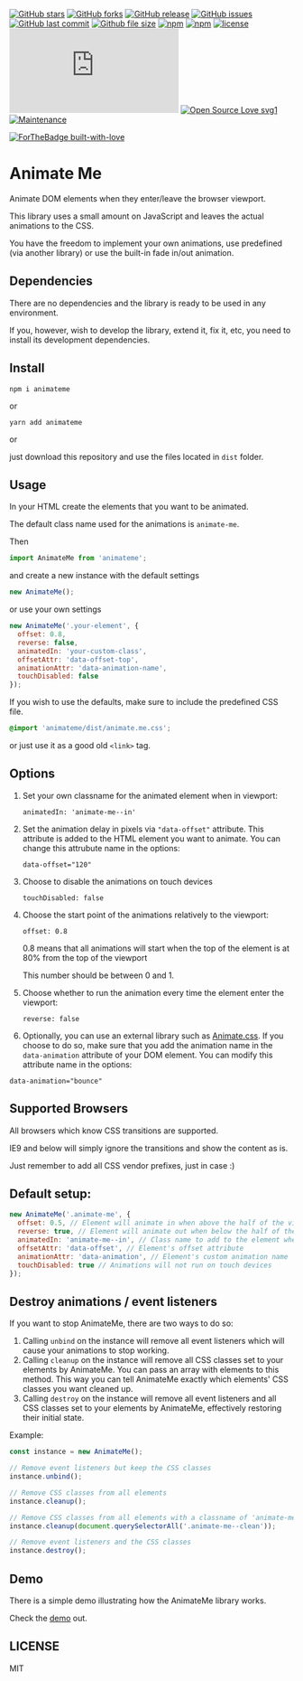 [![GitHub stars](https://img.shields.io/github/stars/scriptex/AnimateMe.svg?style=social&label=Stars)](https://github.com/scriptex/AnimateMe)
[![GitHub forks](https://img.shields.io/github/forks/scriptex/AnimateMe.svg?style=social&label=Fork)](https://github.com/scriptex/AnimateMe/network#fork-destination-box)
[![GitHub release](https://img.shields.io/github/release/scriptex/AnimateMe.svg)](https://github.com/scriptex/AnimateMe/releases/latest)
[![GitHub issues](https://img.shields.io/github/issues/scriptex/AnimateMe.svg)](https://github.com/scriptex/AnimateMe/issues)
[![GitHub last commit](https://img.shields.io/github/last-commit/scriptex/AnimateMe.svg)](https://github.com/scriptex/AnimateMe/commits/master)
[![Github file size](https://img.shields.io/github/size/scriptex/AnimateMe/dist/animate.me.min.js.svg)](https://github.com/scriptex/AnimateMe)
[![npm](https://img.shields.io/npm/dt/animateme.svg)](https://www.npmjs.com/package/animateme)
[![npm](https://img.shields.io/npm/v/animateme.svg)](https://www.npmjs.com/package/animateme)
[![license](https://img.shields.io/github/license/scriptex/AnimateMe.svg)](https://github.com/scriptex/AnimateMe)
[![Analytics](https://ga-beacon.appspot.com/UA-83446952-1/github.com/scriptex/AnimateMe/README.md)](https://github.com/scriptex/AnimateMe/)
[![Open Source Love svg1](https://badges.frapsoft.com/os/v1/open-source.svg?v=103)](https://github.com/scriptex/AnimateMe/)
[![Maintenance](https://img.shields.io/badge/Maintained%3F-yes-green.svg)](https://github.com/scriptex/AnimateMe/graphs/commit-activity)

[![ForTheBadge built-with-love](http://ForTheBadge.com/images/badges/built-with-love.svg)](https://github.com/scriptex/)

# Animate Me

Animate DOM elements when they enter/leave the browser viewport.

This library uses a small amount on JavaScript and leaves the actual animations to the CSS.

You have the freedom to implement your own animations, use predefined (via another library) or use the built-in fade in/out animation.

## Dependencies

There are no dependencies and the library is ready to be used in any environment.

If you, however, wish to develop the library, extend it, fix it, etc, you need to install its development dependencies.

## Install

```console
npm i animateme
```

or

```console
yarn add animateme
```

or

just download this repository and use the files located in `dist` folder.

## Usage

In your HTML create the elements that you want to be animated.

The default class name used for the animations is `animate-me`.

Then

```javascript
import AnimateMe from 'animateme';
```

and create a new instance with the default settings

```javascript
new AnimateMe();
```

or use your own settings

```javascript
new AnimateMe('.your-element', {
  offset: 0.8,
  reverse: false,
  animatedIn: 'your-custom-class',
  offsetAttr: 'data-offset-top',
  animationAttr: 'data-animation-name',
  touchDisabled: false
});
```

If you wish to use the defaults, make sure to include the predefined CSS file.

```css
@import 'animateme/dist/animate.me.css';
```

or just use it as a good old `<link>` tag.

## Options

1.  Set your own classname for the animated element when in viewport:

    `animatedIn: 'animate-me--in'`

2.  Set the animation delay in pixels via `"data-offset"` attribute. This attribute is added to the HTML element you want to animate. You can change this attrubute name in the options:

    `data-offset="120"`

3.  Choose to disable the animations on touch devices

    `touchDisabled: false`

4.  Choose the start point of the animations relatively to the viewport:

    `offset: 0.8`

    0.8 means that all animations will start when the top of the element is at 80% from the top of the viewport

    This number should be between 0 and 1.

5.  Choose whether to run the animation every time the element enter the viewport:

    `reverse: false`

6.  Optionally, you can use an external library such as [Animate.css](https://daneden.github.io/animate.css/). If you choose to do so, make sure that you add the animation name in the `data-animation` attribute of your DOM element. You can modify this attribute name in the options:

`data-animation="bounce"`

## Supported Browsers

All browsers which know CSS transitions are supported.

IE9 and below will simply ignore the transitions and show the content as is.

Just remember to add all CSS vendor prefixes, just in case :)

## Default setup:

```javascript
new AnimateMe('.animate-me', {
  offset: 0.5, // Element will animate in when above the half of the viewport
  reverse: true, // Element will animate out when below the half of the viewport
  animatedIn: 'animate-me--in', // Class name to add to the element when above half of the viewport
  offsetAttr: 'data-offset', // Element's offset attribute
  animationAttr: 'data-animation', // Element's custom animation name
  touchDisabled: true // Animations will not run on touch devices
});
```

## Destroy animations / event listeners

If you want to stop AnimateMe, there are two ways to do so:

1.  Calling `unbind` on the instance will remove all event listeners which will cause your animations to stop working.
2.  Calling `cleanup` on the instance will remove all CSS classes set to your elements by AnimateMe. You can pass an array with elements to this method. This way you can tell AnimateMe exactly which elements' CSS classes you want cleaned up.
3.  Calling `destroy` on the instance will remove all event listeners and all CSS classes set to your elements by AnimateMe, effectively restoring their initial state.

Example:

```javascript
const instance = new AnimateMe();

// Remove event listeners but keep the CSS classes
instance.unbind();

// Remove CSS classes from all elements
instance.cleanup();

// Remove CSS classes from all elements with a classname of 'animate-me--clean'
instance.cleanup(document.querySelectorAll('.animate-me--clean'));

// Remove event listeners and the CSS classes
instance.destroy();
```

## Demo

There is a simple demo illustrating how the AnimateMe library works.

Check the [demo](https://github.com/scriptex/AnimateMe/blob/master/demo/index.html) out.

## LICENSE

MIT
